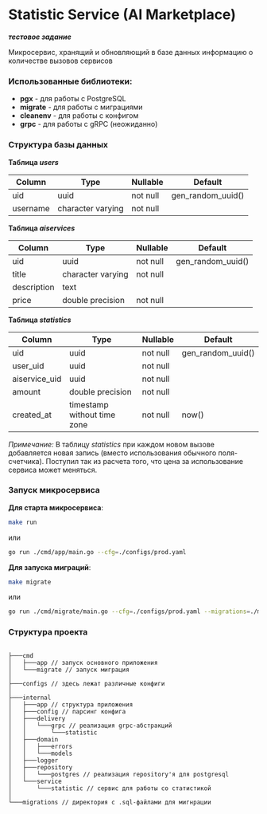 # Statistic Service (AI Marketplace)

***тестовое задание***

Микросервис, хранящий и обновляющий в базе данных информацию о количестве вызовов сервисов

### Использованные библиотеки:
- **pgx** - для работы с PostgreSQL
- **migrate** - для работы с миграциями
- **cleanenv** - для работы с конфигом
- **grpc** - для работы с gRPC (неожиданно)

### Структура базы данных

**Таблица *users***

| Column   | Type              | Nullable | Default           |
|----------|-------------------|----------|-------------------|
| uid      | uuid              | not null | gen_random_uuid() |
| username | character varying | not null |                   |


**Таблица *aiservices***

| Column      | Type              | Nullable | Default           |
|-------------|-------------------|----------|-------------------|
| uid         | uuid              | not null | gen_random_uuid() |
| title       | character varying | not null |                   |
| description | text              |          |                   |
| price       | double precision  | not null |                   |

**Таблица *statistics***

| Column        | Type                        | Nullable | Default           |
|---------------|-----------------------------|----------|-------------------|
| uid           | uuid                        | not null | gen_random_uuid() |
| user_uid      | uuid                        | not null |                   |
| aiservice_uid | uuid                        | not null |                   |
| amount        | double precision            | not null |                   | 
| created_at    | timestamp without time zone | not null | now()             |

*Примечание:*
В таблицу *statistics* при каждом новом вызове добавляется новая запись (вместо использования обычного поля-счетчика).
Поступил так из расчета того, что цена за использование сервиса может меняться.


### Запуск микросервиса

**Для старта микросервиса**:

```sh
make run
```
или
```sh
go run ./cmd/app/main.go --cfg=./configs/prod.yaml
```


**Для запуска миграций**:
```sh
make migrate
```
или
```sh
go run ./cmd/migrate/main.go --cfg=./configs/prod.yaml --migrations=./migrations/
```

### Структура проекта

```

├───cmd
│   ├───app // запуск основного приложения
│   └───migrate // запуск миграция
│
├───configs // здесь лежат различные конфиги
│
├───internal
│   ├───app // структура приложения
│   ├───config // парсинг конфига
│   ├───delivery
│   │   └───grpc // реализация grpc-абстракций 
│   │       └───statistic 
│   ├───domain
│   │   ├───errors
│   │   └───models
│   ├───logger
│   ├───repository 
│   │   └───postgres // реализация repository'я для postgresql
│   └───service
│       └───statistic // сервис для работы со статистикой
│
└───migrations // директория с .sql-файлами для мигнрации
```

